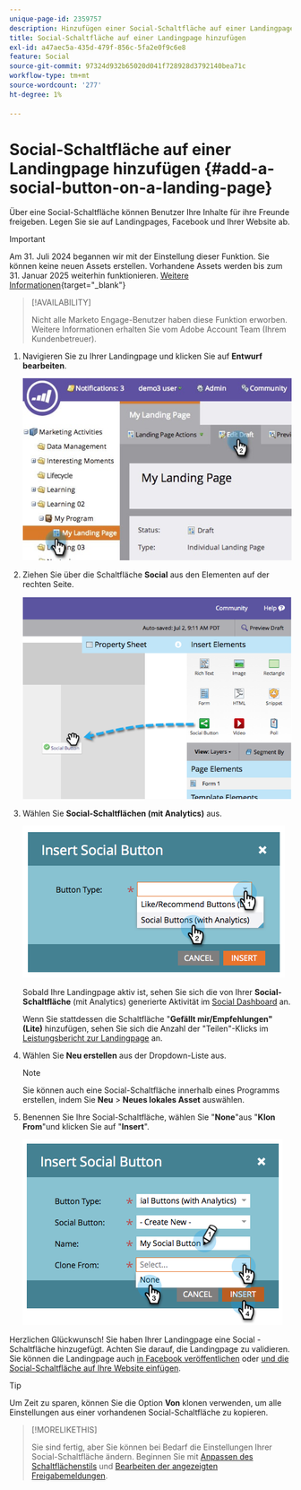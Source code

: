 ```yaml
---
unique-page-id: 2359757
description: Hinzufügen einer Social-Schaltfläche auf einer Landingpage - Marketo-Dokumente - Produktdokumentation
title: Social-Schaltfläche auf einer Landingpage hinzufügen
exl-id: a47aec5a-435d-479f-856c-5fa2e0f9c6e8
feature: Social
source-git-commit: 97324d932b65020d041f728928d3792140bea71c
workflow-type: tm+mt
source-wordcount: '277'
ht-degree: 1%

---
```


# Social-Schaltfläche auf einer Landingpage hinzufügen {#add-a-social-button-on-a-landing-page}

Über eine Social-Schaltfläche können Benutzer Ihre Inhalte für ihre Freunde freigeben. Legen Sie sie auf Landingpages, Facebook und Ihrer Website ab.

>[!IMPORTANT]
>
>Am 31. Juli 2024 begannen wir mit der Einstellung dieser Funktion. Sie können keine neuen Assets erstellen. Vorhandene Assets werden bis zum 31. Januar 2025 weiterhin funktionieren. [Weitere Informationen](https://nation.marketo.com/t5/employee-blogs/marketo-engage-social-features-deprecation/ba-p/351977){target="_blank"}

>[!AVAILABILITY]
>
>Nicht alle Marketo Engage-Benutzer haben diese Funktion erworben. Weitere Informationen erhalten Sie vom Adobe Account Team (Ihrem Kundenbetreuer).

1. Navigieren Sie zu Ihrer Landingpage und klicken Sie auf **Entwurf bearbeiten**.

   ![](assets/landingpageeditdraft.jpg)

1. Ziehen Sie über die Schaltfläche **Social** aus den Elementen auf der rechten Seite.

   ![](assets/image2014-9-17-10-3a35-3a6.png)

1. Wählen Sie **Social-Schaltflächen (mit Analytics)** aus.

   ![](assets/image2014-9-17-10-3a35-3a13.png)

   Sobald Ihre Landingpage aktiv ist, sehen Sie sich die von Ihrer **Social-Schaltfläche** (mit Analytics) generierte Aktivität im [Social Dashboard](/help/marketo/product-docs/demand-generation/social/social-functions/view-social-performance.md) an.

   Wenn Sie stattdessen die Schaltfläche &quot;**Gefällt mir/Empfehlungen&quot;(Lite)** hinzufügen, sehen Sie sich die Anzahl der &quot;Teilen&quot;-Klicks im [Leistungsbericht zur Landingpage](/help/marketo/product-docs/demand-generation/landing-pages/understanding-landing-pages/landing-page-performance-report.md) an.

1. Wählen Sie **Neu erstellen** aus der Dropdown-Liste aus.

   >[!NOTE]
   >
   >Sie können auch eine Social-Schaltfläche innerhalb eines Programms erstellen, indem Sie **Neu** > **Neues lokales Asset** auswählen.

1. Benennen Sie Ihre Social-Schaltfläche, wählen Sie &quot;**None**&quot;aus &quot;**Klon** **From**&quot;und klicken Sie auf &quot;**Insert**&quot;.

   ![](assets/image2014-9-17-10-3a35-3a26.png)

Herzlichen Glückwunsch! Sie haben Ihrer Landingpage eine Social -Schaltfläche hinzugefügt. Achten Sie darauf, die Landingpage zu validieren. Sie können die Landingpage auch [in Facebook veröffentlichen](/help/marketo/product-docs/demand-generation/facebook/publish-landing-pages-to-facebook.md) oder [ und die Social-Schaltfläche auf Ihre Website einfügen](/help/marketo/product-docs/demand-generation/social/social-functions/deploy-social-on-your-website.md).

>[!TIP]
>
>Um Zeit zu sparen, können Sie die Option **Von** klonen verwenden, um alle Einstellungen aus einer vorhandenen Social-Schaltfläche zu kopieren.

>[!MORELIKETHIS]
>
>Sie sind fertig, aber Sie können bei Bedarf die Einstellungen Ihrer Social-Schaltfläche ändern. Beginnen Sie mit [Anpassen des Schaltflächenstils](/help/marketo/product-docs/demand-generation/social/configuring-social-actions/customize-social-app-button.md) und [Bearbeiten der angezeigten Freigabemeldungen](/help/marketo/product-docs/demand-generation/social/configuring-social-actions/configure-social-sign-up-share-flow.md).
